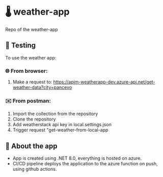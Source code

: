 # 🌡️ weather-app

Repo of the weather-app

## 🧪 Testing

To use the weather app:

### 🌐 From browser:
  1. Make a request to: https://apim-weatherapp-dev.azure-api.net/get-weather-data?city=pancevo

### ✉️ From postman:
  1. Import the collection from the repository
  2. Clone the repository
  3. Add weatherstack api key in local.settings.json
  4. Trigger request "get-weather-from-local-app

## 📔 About the app
  - App is created using .NET 8.0, everything is hosted on azure.
  - CI/CD pipeline deploys the application to the azure function on push, using github actions.
